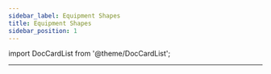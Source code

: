 ```yaml
---
sidebar_label: Equipment Shapes
title: Equipment Shapes
sidebar_position: 1
---
```

import DocCardList from '@theme/DocCardList';

---

<DocCardList />